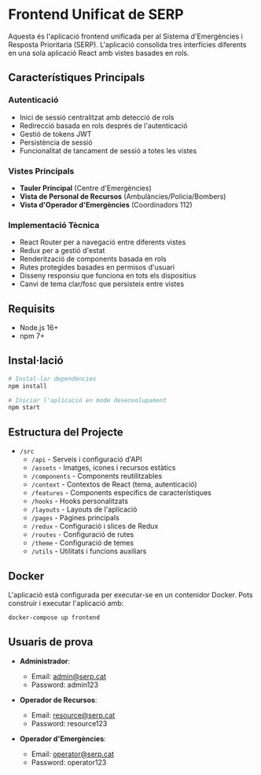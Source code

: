 # Frontend Unificat de SERP

Aquesta és l'aplicació frontend unificada per al Sistema d'Emergències i Resposta Prioritaria (SERP). L'aplicació consolida tres interfícies diferents en una sola aplicació React amb vistes basades en rols.

## Característiques Principals

### Autenticació
- Inici de sessió centralitzat amb detecció de rols
- Redirecció basada en rols després de l'autenticació
- Gestió de tokens JWT
- Persistència de sessió
- Funcionalitat de tancament de sessió a totes les vistes

### Vistes Principals
- **Tauler Principal** (Centre d'Emergències)
- **Vista de Personal de Recursos** (Ambulàncies/Policia/Bombers)
- **Vista d'Operador d'Emergències** (Coordinadors 112)

### Implementació Tècnica
- React Router per a navegació entre diferents vistes
- Redux per a gestió d'estat
- Renderització de components basada en rols
- Rutes protegides basades en permisos d'usuari
- Disseny responsiu que funciona en tots els dispositius
- Canvi de tema clar/fosc que persisteix entre vistes

## Requisits

- Node.js 16+
- npm 7+

## Instal·lació

```bash
# Instal·lar dependències
npm install

# Iniciar l'aplicació en mode desenvolupament
npm start
```

## Estructura del Projecte

- `/src`
  - `/api` - Serveis i configuració d'API
  - `/assets` - Imatges, icones i recursos estàtics
  - `/components` - Components reutilitzables
  - `/context` - Contextos de React (tema, autenticació)
  - `/features` - Components específics de característiques
  - `/hooks` - Hooks personalitzats
  - `/layouts` - Layouts de l'aplicació
  - `/pages` - Pàgines principals
  - `/redux` - Configuració i slices de Redux
  - `/routes` - Configuració de rutes
  - `/theme` - Configuració de temes
  - `/utils` - Utilitats i funcions auxiliars

## Docker

L'aplicació està configurada per executar-se en un contenidor Docker. Pots construir i executar l'aplicació amb:

```bash
docker-compose up frontend
``` 

## Usuaris de prova

- **Administrador**:
  - Email: admin@serp.cat
  - Password: admin123

- **Operador de Recursos**:
  - Email: resource@serp.cat
  - Password: resource123

- **Operador d'Emergències**:
  - Email: operator@serp.cat
  - Password: operator123
